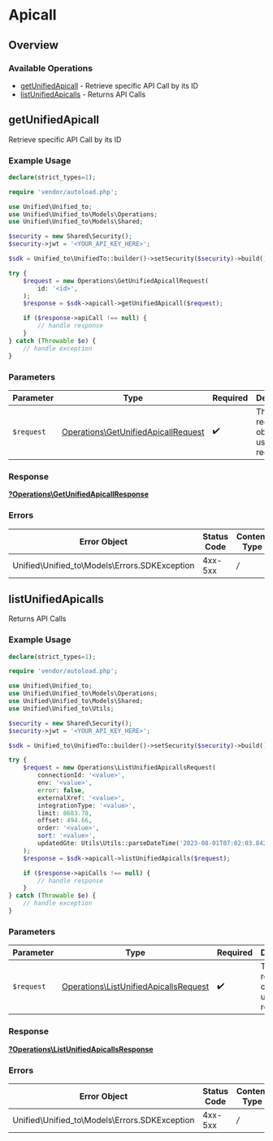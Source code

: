 # Apicall

## Overview

### Available Operations

* [getUnifiedApicall](#getunifiedapicall) - Retrieve specific API Call by its ID
* [listUnifiedApicalls](#listunifiedapicalls) - Returns API Calls

## getUnifiedApicall

Retrieve specific API Call by its ID

### Example Usage

```php
declare(strict_types=1);

require 'vendor/autoload.php';

use Unified\Unified_to;
use Unified\Unified_to\Models\Operations;
use Unified\Unified_to\Models\Shared;

$security = new Shared\Security();
$security->jwt = '<YOUR_API_KEY_HERE>';

$sdk = Unified_to\UnifiedTo::builder()->setSecurity($security)->build();

try {
    $request = new Operations\GetUnifiedApicallRequest(
        id: '<id>',
    );
    $response = $sdk->apicall->getUnifiedApicall($request);

    if ($response->apiCall !== null) {
        // handle response
    }
} catch (Throwable $e) {
    // handle exception
}
```

### Parameters

| Parameter                                                                                  | Type                                                                                       | Required                                                                                   | Description                                                                                |
| ------------------------------------------------------------------------------------------ | ------------------------------------------------------------------------------------------ | ------------------------------------------------------------------------------------------ | ------------------------------------------------------------------------------------------ |
| `$request`                                                                                 | [Operations\GetUnifiedApicallRequest](../../Models/Operations/GetUnifiedApicallRequest.md) | :heavy_check_mark:                                                                         | The request object to use for the request.                                                 |

### Response

**[?Operations\GetUnifiedApicallResponse](../../Models/Operations/GetUnifiedApicallResponse.md)**

### Errors

| Error Object                                  | Status Code                                   | Content Type                                  |
| --------------------------------------------- | --------------------------------------------- | --------------------------------------------- |
| Unified\Unified_to\Models\Errors.SDKException | 4xx-5xx                                       | */*                                           |


## listUnifiedApicalls

Returns API Calls

### Example Usage

```php
declare(strict_types=1);

require 'vendor/autoload.php';

use Unified\Unified_to;
use Unified\Unified_to\Models\Operations;
use Unified\Unified_to\Models\Shared;
use Unified\Unified_to\Utils;

$security = new Shared\Security();
$security->jwt = '<YOUR_API_KEY_HERE>';

$sdk = Unified_to\UnifiedTo::builder()->setSecurity($security)->build();

try {
    $request = new Operations\ListUnifiedApicallsRequest(
        connectionId: '<value>',
        env: '<value>',
        error: false,
        externalXref: '<value>',
        integrationType: '<value>',
        limit: 8683.78,
        offset: 494.66,
        order: '<value>',
        sort: '<value>',
        updatedGte: Utils\Utils::parseDateTime('2023-08-01T07:02:03.842Z'),
    );
    $response = $sdk->apicall->listUnifiedApicalls($request);

    if ($response->apiCalls !== null) {
        // handle response
    }
} catch (Throwable $e) {
    // handle exception
}
```

### Parameters

| Parameter                                                                                      | Type                                                                                           | Required                                                                                       | Description                                                                                    |
| ---------------------------------------------------------------------------------------------- | ---------------------------------------------------------------------------------------------- | ---------------------------------------------------------------------------------------------- | ---------------------------------------------------------------------------------------------- |
| `$request`                                                                                     | [Operations\ListUnifiedApicallsRequest](../../Models/Operations/ListUnifiedApicallsRequest.md) | :heavy_check_mark:                                                                             | The request object to use for the request.                                                     |

### Response

**[?Operations\ListUnifiedApicallsResponse](../../Models/Operations/ListUnifiedApicallsResponse.md)**

### Errors

| Error Object                                  | Status Code                                   | Content Type                                  |
| --------------------------------------------- | --------------------------------------------- | --------------------------------------------- |
| Unified\Unified_to\Models\Errors.SDKException | 4xx-5xx                                       | */*                                           |
